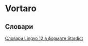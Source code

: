 # Vortaro


## Словари
[Словари Lingvo 12 в формате Stardict](magnet:?xt=urn:btih:eeef1d0ad3580259c23f03e20197d9bc46199fbb&dn=goldendict-0.9.0&tr=http%3A%2F%2Fbt3.t-ru.org%2Fann%3Fmagnet)